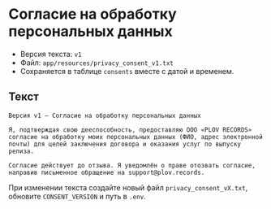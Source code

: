 # Согласие на обработку персональных данных

- Версия текста: `v1`
- Файл: `app/resources/privacy_consent_v1.txt`
- Сохраняется в таблице `consents` вместе с датой и временем.

## Текст

```
Версия v1 — Согласие на обработку персональных данных

Я, подтверждая свою дееспособность, предоставляю ООО «PLOV RECORDS» согласие на обработку моих персональных данных (ФИО, адрес электронной почты) для целей заключения договора и оказания услуг по выпуску релиза.

Согласие действует до отзыва. Я уведомлён о праве отозвать согласие, направив письменное обращение на support@plov.records.
```

При изменении текста создайте новый файл `privacy_consent_vX.txt`, обновите `CONSENT_VERSION` и путь в `.env`.
